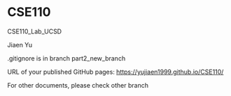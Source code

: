 # CSE110
CSE110_Lab_UCSD

Jiaen Yu

.gitignore is in branch part2_new_branch

URL of your published GitHub pages:
https://yujiaen1999.github.io/CSE110/

For other documents, please check other branch